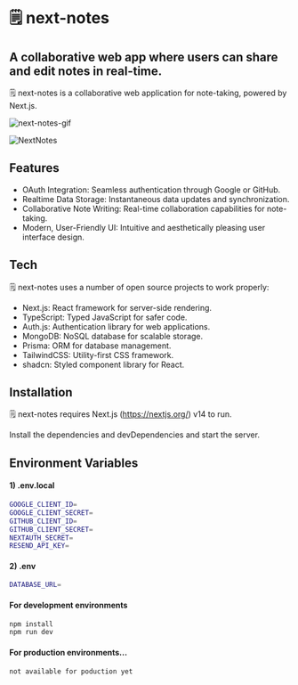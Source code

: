 # 🗒 ️next-notes
## A collaborative web app where users can share and edit notes in real-time.

🗒️ next-notes is a collaborative web application for note-taking, powered by Next.js.

![next-notes-gif](https://github.com/raumildhandhukia/nextnotes/assets/72497060/40dea818-5cb2-4869-830c-fbedab7464ac)

![NextNotes](https://github.com/raumildhandhukia/nextnotes/assets/72497060/ee173701-ae96-4753-a7db-2ff9f9e1f2a3)


## Features

- OAuth Integration: Seamless authentication through Google or GitHub.
- Realtime Data Storage: Instantaneous data updates and synchronization.
- Collaborative Note Writing: Real-time collaboration capabilities for note-taking.
- Modern, User-Friendly UI: Intuitive and aesthetically pleasing user interface design.

## Tech

🗒️ next-notes uses a number of open source projects to work properly:

- Next.js: React framework for server-side rendering.
- TypeScript: Typed JavaScript for safer code.
- Auth.js: Authentication library for web applications.
- MongoDB: NoSQL database for scalable storage.
- Prisma: ORM for database management.
- TailwindCSS: Utility-first CSS framework.
- shadcn: Styled component library for React.

## Installation

🗒 ️next-notes requires Next.js (https://nextjs.org/) v14 to run. 

Install the dependencies and devDependencies and start the server.

## Environment Variables
#### 1) .env.local
```sh
GOOGLE_CLIENT_ID=
GOOGLE_CLIENT_SECRET=
GITHUB_CLIENT_ID=
GITHUB_CLIENT_SECRET=
NEXTAUTH_SECRET=
RESEND_API_KEY=
```
#### 2) .env
```sh
DATABASE_URL=
```

####  For development environments
```sh
npm install
npm run dev
```

#### For production environments...

```sh
not available for poduction yet
```
